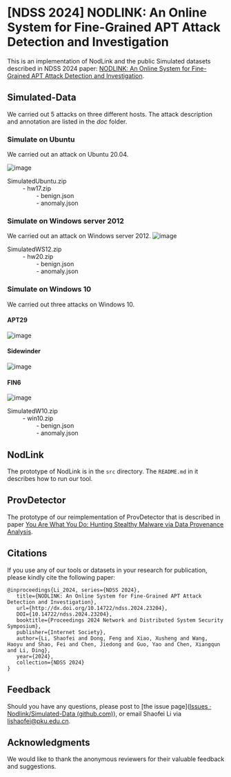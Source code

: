 # [NDSS 2024] NODLINK: An Online System for Fine-Grained APT Attack Detection and Investigation
This is an implementation of NodLink and the public Simulated datasets described in NDSS 2024 paper: [NODLINK: An Online System for Fine-Grained APT Attack Detection and Investigation](https://arxiv.org/abs/2311.02331).
## Simulated-Data
We carried out 5 attacks on three different hosts. The attack description and annotation are listed in the _doc_ folder.

### Simulate on Ubuntu
We carried out an attack on Ubuntu 20.04.

![image](doc/img/ubuntu.png)

SimulatedUbuntu.zip  
$\qquad$ - hw17.zip  
$\qquad\qquad$ - benign.json  
$\qquad\qquad$ - anomaly.json  


### Simulate on Windows server 2012
We carried out an attack on Windows server 2012.
![image](doc/img/WS12.png)

SimulatedWS12.zip  
$\qquad$ - hw20.zip  
$\qquad\qquad$ - benign.json  
$\qquad\qquad$ - anomaly.json  


### Simulate on Windows 10
We carried out three attacks on Windows 10.

#### APT29
![image](doc/img/APT29.png)
#### Sidewinder
![image](doc/img/Sidewinder.png)
#### FIN6
![image](doc/img/FIN6.png)

SimulatedW10.zip  
$\qquad$ - win10.zip  
$\qquad\qquad$ - benign.json  
$\qquad\qquad$ - anomaly.json 

## NodLink
The prototype of NodLink is in the `src` directory. The `README.md` in it describes how to run our tool.

## ProvDetector
The prototype of our reimplementation of ProvDetector that is described in paper [You Are What You Do: Hunting Stealthy Malware via Data Provenance Analysis](https://kangkookjee.io/wp-content/uploads/2021/06/provdetector-ndss2020.pdf).


## Citations
If you use any of our tools or datasets in your research for publication, please kindly cite the following paper:
```
@inproceedings{Li_2024, series={NDSS 2024},
   title={NODLINK: An Online System for Fine-Grained APT Attack Detection and Investigation},
   url={http://dx.doi.org/10.14722/ndss.2024.23204},
   DOI={10.14722/ndss.2024.23204},
   booktitle={Proceedings 2024 Network and Distributed System Security Symposium},
   publisher={Internet Society},
   author={Li, Shaofei and Dong, Feng and Xiao, Xusheng and Wang, Haoyu and Shao, Fei and Chen, Jiedong and Guo, Yao and Chen, Xiangqun and Li, Ding},
   year={2024},
   collection={NDSS 2024} 
}
```

## Feedback
Should you have any questions, please post to [the issue page]([Issues · Nodlink/Simulated-Data (github.com)](https://github.com/Nodlink/Simulated-Data/issues)), or email Shaofei Li via lishaofei@pku.edu.cn.

## Acknowledgments
We would like to thank the anonymous reviewers for their valuable feedback and suggestions.

